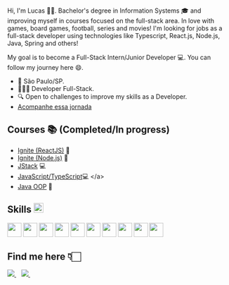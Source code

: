 Hi, I'm Lucas 🙋‍♂️. Bachelor's degree in Information Systems 🎓 and improving myself in courses focused on the full-stack area. In love with games, board games, football, series and movies! I'm looking for jobs as a full-stack developer using technologies like Typescript, React.js, Node.js, Java, Spring and others!
<!---
lucasmunizz/lucasmunizz is a ✨ special ✨ repository because its `README.md` (this file) appears on your GitHub profile.
You can click the Preview link to take a look at your changes.
--->

My goal is to become a Full-Stack Intern/Junior Developer 💻. You can follow my journey here 😄.

- 📌 São Paulo/SP.
- 👩🏻‍💻 Developer Full-Stack.
- 🔍 Open to challenges to improve my skills as a Developer.
- <a href="#" target="_blank">[Acompanhe essa jornada](https://github.com/lucasmunizz?tab=repositories)</a>

## Courses 📚 (Completed/In progress) 
- <a href="#" target="_blank">[Ignite (ReactJS)](https://rocketseat.com.br/ignite) 🚀</a>
- <a href="#" target="_blank">[Ignite (Node.js)](https://rocketseat.com.br/ignite) 🚀</a>
- <a href="#" target="_blank">[JStack](https://jstack.com.br/) 💻</a>
- <a href="#" target="_blank">[JavaScript/TypeScript]([https://www.origamid.com](https://www.udemy.com/course/curso-de-javascript-moderno-do-basico-ao-avancado/learn/ecture/17425598?start=0))💻 </a>
- <a href="#" target="_blank">[Java OOP](https://www.udemy.com/course/java-curso-completo/learn/lecture/10836228?start=780#overview) 🎨</a>

## Skills <img src = "https://media2.giphy.com/media/QssGEmpkyEOhBCb7e1/giphy.gif?cid=ecf05e47a0n3gi1bfqntqmob8g9aid1oyj2wr3ds3mg700bl&rid=giphy.gif" width = 22>

<a> <img width=32 src ='https://raw.githubusercontent.com/rahulbanerjee26/githubAboutMeGenerator/main/icons/html.svg'></a>
<a> <img width=32 src ='https://raw.githubusercontent.com/rahulbanerjee26/githubAboutMeGenerator/main/icons/css.svg'></a>
<a> <img width=32 src ='https://raw.githubusercontent.com/rahulbanerjee26/githubAboutMeGenerator/main/icons/reactjs.svg'></a>
<a><img width=32 src ='https://raw.githubusercontent.com/rahulbanerjee26/githubAboutMeGenerator/main/icons/javascript.svg'></a>
<a><img width=32 src ='https://raw.githubusercontent.com/rahulbanerjee26/githubAboutMeGenerator/main/icons/typescript.svg'></a>
<a> <img width=32 src ='https://raw.githubusercontent.com/rahulbanerjee26/githubAboutMeGenerator/main/icons/nodejs.svg'></a>
<a> <img width=32 src ='https://raw.githubusercontent.com/rahulbanerjee26/githubAboutMeGenerator/main/icons/docker.svg'></a>
<a><img width=32 src ='https://raw.githubusercontent.com/rahulbanerjee26/githubAboutMeGenerator/main/icons/git.svg'></a>
<a><img width=32 src ='https://raw.githubusercontent.com/rahulbanerjee26/githubAboutMeGenerator/main/icons/java.svg'></a>
<a><img width=32 src ='https://raw.githubusercontent.com/rahulbanerjee26/githubAboutMeGenerator/main/icons/postgresql.svg'></a>


## Find me here 👇🏻
<a href="https://www.linkedin.com/in/lucas-muniz-625626198/" target="_blank">
    <img src="https://img.shields.io/badge/linkedin-%230077B5.svg?&style=for-the-badge&logo=linkedin&logoColor=white" />
  </a>&nbsp;&nbsp;
  <a href="https://api.whatsapp.com/send?phone=11945210195">
    <img src="https://img.shields.io/badge/WhatsApp-25D366?style=for-the-badge&logo=whatsapp&logoColor=white" />        
  </a>&nbsp;&nbsp; 




